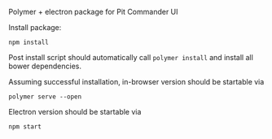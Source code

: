 Polymer + electron package for Pit Commander UI

Install package:

    npm install

Post install script should automatically call `polymer install` and install all bower dependencies.

Assuming successful installation, in-browser version should be startable via 

    polymer serve --open   

Electron version should be startable via 

    npm start
